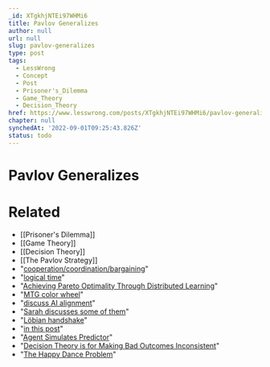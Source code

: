 ```yaml
---
_id: XTgkhjNTEi97WHMi6
title: Pavlov Generalizes
author: null
url: null
slug: pavlov-generalizes
type: post
tags:
  - LessWrong
  - Concept
  - Post
  - Prisoner's_Dilemma
  - Game_Theory
  - Decision_Theory
href: https://www.lesswrong.com/posts/XTgkhjNTEi97WHMi6/pavlov-generalizes
chapter: null
synchedAt: '2022-09-01T09:25:43.826Z'
status: todo
---
```


# Pavlov Generalizes


# Related

- [[Prisoner's Dilemma]]
- [[Game Theory]]
- [[Decision Theory]]
- [[The Pavlov Strategy]]
- "[cooperation/coordination/bargaining](https://www.alignmentforum.org/posts/5bd75cc58225bf067037554e/distributed-cooperation)"
- "[logical time](https://www.alignmentforum.org/posts/dKAJqBDZRMMsaaYo5/in-logical-time-all-games-are-iterated-games)"
- "[Achieving Pareto Optimality Through Distributed Learning](https://ora.ox.ac.uk/objects/uuid:cb98a552-448b-4f53-87da-730421921bdd/download_file?safe_filename=paper557.pdf&file_format=application%2Fpdf&type_of_work=Working+paper)"
- "[MTG color wheel](https://medium.com/s/story/the-mtg-color-wheel-c9700a7cf36d)"
- "[discuss AI alignment](https://www.alignmentforum.org/posts/9CKBtxWtjvminNTmC/how-the-mtg-color-wheel-explains-ai-safety)"
- "[Sarah discusses some of them](https://www.lesswrong.com/posts/2meuc3kPRkBcRpj3R/contrite-strategies-and-the-need-for-standards)"
- "[Löbian handshake](https://arxiv.org/abs/1401.5577)"
- "[in this post](https://www.alignmentforum.org/posts/5bd75cc58225bf067037536c/prediction-based-robust-cooperation)"
- "[Agent Simulates Predictor](https://www.alignmentforum.org/posts/5bd75cc58225bf0670374f4f/agents-that-can-predict-their-newcomb-predictor)"
- "[Decision Theory is for Making Bad Outcomes Inconsistent](https://intelligence.org/2017/04/07/decisions-are-for-making-bad-outcomes-inconsistent/)"
- "[The Happy Dance Problem](https://www.alignmentforum.org/posts/5bd75cc58225bf067037550e/the-happy-dance-problem)"